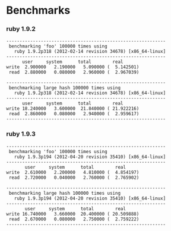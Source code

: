# Benchmarks

### ruby 1.9.2
    
    ------------------------------------------------------------
     benchmarking 'foo' 100000 times using
       ruby 1.9.2p318 (2012-02-14 revision 34678) [x86_64-linux]
    ------------------------------------------------------------
          user     system      total        real
    write  2.900000   2.190000   5.090000 (  5.142501)
     read  2.880000   0.080000   2.960000 (  2.967039)
     
    ------------------------------------------------------------
     benchmarking large hash 100000 times using
       ruby 1.9.2p318 (2012-02-14 revision 34678) [x86_64-linux]
    ------------------------------------------------------------
          user     system      total        real
    write 18.240000   3.600000  21.840000 ( 21.922216)
     read  2.860000   0.080000   2.940000 (  2.959617)
    ------------------------------------------------------------


### ruby 1.9.3

    ------------------------------------------------------------
     benchmarking 'foo' 100000 times using
       ruby 1.9.3p194 (2012-04-20 revision 35410) [x86_64-linux]
    ------------------------------------------------------------
           user     system      total        real
    write  2.610000   2.200000   4.810000 (  4.854197)
     read  2.720000   0.040000   2.760000 (  2.765902)
     
    ------------------------------------------------------------
     benchmarking large hash 100000 times using
       ruby 1.9.3p194 (2012-04-20 revision 35410) [x86_64-linux]
    ------------------------------------------------------------
           user     system      total        real
    write 16.740000   3.660000  20.400000 ( 20.509888)
     read  2.670000   0.080000   2.750000 (  2.759222)
    ------------------------------------------------------------
